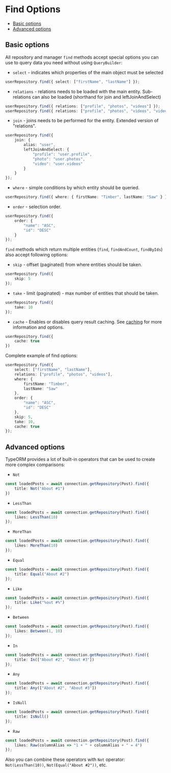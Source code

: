 # Find Options

* [Basic options](#basic-options)
* [Advanced options](#advanced-options)

## Basic options

All repository and manager `find` methods accept special options you can use to query data you need without using `QueryBuilder`:

* `select` - indicates which properties of the main object must be selected

```typescript
userRepository.find({ select: ["firstName", "lastName"] });
```

* `relations` - relations needs to be loaded with the main entity. Sub-relations can also be loaded (shorthand for join and leftJoinAndSelect)

```typescript
userRepository.find({ relations: ["profile", "photos", "videos"] });
userRepository.find({ relations: ["profile", "photos", "videos", "videos.video_attributes"] });
```

* `join` - joins needs to be performed for the entity. Extended version of "relations".

```typescript
userRepository.find({ 
    join: {
        alias: "user",
        leftJoinAndSelect: {
            "profile": "user.profile",
            "photo": "user.photos",
            "video": "user.videos"
        }
    }
});
```

* `where` - simple conditions by which entity should be queried.

```typescript
userRepository.find({ where: { firstName: "Timber", lastName: "Saw" } });
```

* `order` - selection order.

```typescript
userRepository.find({ 
    order: {
        "name": "ASC",
        "id": "DESC"
    }
});
```

`find` methods which return multiple entities (`find`, `findAndCount`, `findByIds`) also accept following options:

* `skip` - offset (paginated) from where entities should be taken.

```typescript
userRepository.find({ 
    skip: 5
});
```

* `take` - limit (paginated) - max number of entities that should be taken.

```typescript
userRepository.find({ 
    take: 10
});
```

* `cache` - Enables or disables query result caching. See [caching](caching.md) for more information and options.

```typescript
userRepository.find({
    cache: true
})
```

Complete example of find options:

```typescript
userRepository.find({ 
    select: ["firstName", "lastName"],
    relations: ["profile", "photos", "videos"],
    where: { 
        firstName: "Timber", 
        lastName: "Saw" 
    },
    order: {
        "name": "ASC",
        "id": "DESC"
    },
    skip: 5,
    take: 10,
    cache: true
});
```

## Advanced options

TypeORM provides a lot of built-in operators that can be used to create more complex comparisons:

* `Not`

```ts
const loadedPosts = await connection.getRepository(Post).find({
    title: Not("About #1")
})
```

* `LessThan`

```ts
const loadedPosts = await connection.getRepository(Post).find({
    likes: LessThan(10)
});
```

* `MoreThan`

```ts
const loadedPosts = await connection.getRepository(Post).find({
    likes: MoreThan(10)
});
```

* `Equal`

```ts
const loadedPosts = await connection.getRepository(Post).find({
    title: Equal("About #2")
});
```

* `Like`

```ts
const loadedPosts = await connection.getRepository(Post).find({
    title: Like("%out #%")
});
```

* `Between`

```ts
const loadedPosts = await connection.getRepository(Post).find({
    likes: Between(1, 10)
});
```

* `In`

```ts
const loadedPosts = await connection.getRepository(Post).find({
    title: In(["About #2", "About #3"])
});
```

* `Any`

```ts
const loadedPosts = await connection.getRepository(Post).find({
    title: Any(["About #2", "About #3"])
});
```

* `IsNull`

```ts
const loadedPosts = await connection.getRepository(Post).find({
    title: IsNull()
});
```

* `Raw`

```ts
const loadedPosts = await connection.getRepository(Post).find({
    likes: Raw(columnAlias => "1 + " + columnAlias + " = 4")
});
```

Also you can combine these operators with `Not` operator: `Not(LessThan(10))`, `Not(Equal("About #2"))`, etc.